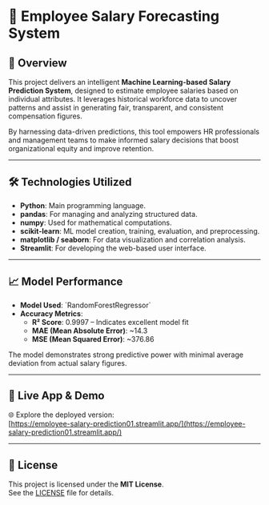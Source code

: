 
# 🚀 Employee Salary Forecasting System

## 📘 Overview

This project delivers an intelligent **Machine Learning-based Salary Prediction System**, designed to estimate employee salaries based on individual attributes. It leverages historical workforce data to uncover patterns and assist in generating fair, transparent, and consistent compensation figures.

By harnessing data-driven predictions, this tool empowers HR professionals and management teams to make informed salary decisions that boost organizational equity and improve retention.

---

## 🛠 Technologies Utilized

- **Python**: Main programming language.
- **pandas**: For managing and analyzing structured data.
- **numpy**: Used for mathematical computations.
- **scikit-learn**: ML model creation, training, evaluation, and preprocessing.
- **matplotlib / seaborn**: For data visualization and correlation analysis.
- **Streamlit**: For developing the web-based user interface.

---

## 📈 Model Performance

- **Model Used**: \`RandomForestRegressor\`
- **Accuracy Metrics**:
  - **R² Score**: 0.9997 – Indicates excellent model fit
  - **MAE (Mean Absolute Error)**: ~14.3
  - **MSE (Mean Squared Error)**: ~376.86

The model demonstrates strong predictive power with minimal average deviation from actual salary figures.

---

## 🎥 Live App & Demo

🌐 Explore the deployed version:  
[https://employee-salary-prediction01.streamlit.app/](https://employee-salary-prediction01.streamlit.app/)

---

## 📜 License

This project is licensed under the **MIT License**.  
See the [LICENSE](LICENSE) file for details.
